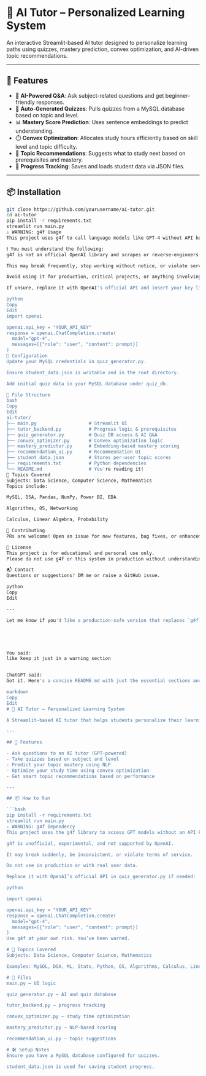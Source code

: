 # 🤖 AI Tutor – Personalized Learning System

An interactive Streamlit-based AI tutor designed to personalize learning paths using quizzes, mastery prediction, convex optimization, and AI-driven topic recommendations.

---

## 🚀 Features

- 🧠 **AI-Powered Q&A**: Ask subject-related questions and get beginner-friendly responses.
- 📝 **Auto-Generated Quizzes**: Pulls quizzes from a MySQL database based on topic and level.
- 📊 **Mastery Score Prediction**: Uses sentence embeddings to predict understanding.
- ⏱️ **Convex Optimization**: Allocates study hours efficiently based on skill level and topic difficulty.
- 🎯 **Topic Recommendations**: Suggests what to study next based on prerequisites and mastery.
- 💾 **Progress Tracking**: Saves and loads student data via JSON files.

---

## 📦 Installation

```bash
git clone https://github.com/yourusername/ai-tutor.git
cd ai-tutor
pip install -r requirements.txt
streamlit run main.py
⚠️ WARNING: g4f Usage
This project uses g4f to call language models like GPT-4 without API keys.

❗ You must understand the following:
g4f is not an official OpenAI library and scrapes or reverse-engineers public endpoints.

This may break frequently, stop working without notice, or violate service terms.

Avoid using it for production, critical projects, or anything involving sensitive user data.

If unsure, replace it with OpenAI's official API and insert your key like so:

python
Copy
Edit
import openai

openai.api_key = "YOUR_API_KEY"
response = openai.ChatCompletion.create(
  model="gpt-4",
  messages=[{"role": "user", "content": prompt}]
)
🔧 Configuration
Update your MySQL credentials in quiz_generator.py.

Ensure student_data.json is writable and in the root directory.

Add initial quiz data in your MySQL database under quiz_db.

📁 File Structure
bash
Copy
Edit
ai-tutor/
├── main.py                   # Streamlit UI
├── tutor_backend.py          # Progress logic & prerequisites
├── quiz_generator.py         # Quiz DB access & AI Q&A
├── convex_optimizer.py       # Convex optimization logic
├── mastery_predictor.py      # Embedding-based mastery scoring
├── recommendation_ui.py      # Recommendation UI
├── student_data.json         # Stores per-user topic scores
├── requirements.txt          # Python dependencies
└── README.md                 # You're reading it!
🧠 Topics Covered
Subjects: Data Science, Computer Science, Mathematics
Topics include:

MySQL, DSA, Pandas, NumPy, Power BI, EDA

Algorithms, OS, Networking

Calculus, Linear Algebra, Probability

🤝 Contributing
PRs are welcome! Open an issue for new features, bug fixes, or enhancements.

📜 License
This project is for educational and personal use only.
Please do not use g4f or this system in production without understanding its legal and ethical implications.

📬 Contact
Questions or suggestions? DM me or raise a GitHub issue.

python
Copy
Edit

---

Let me know if you'd like a production-safe version that replaces `g4f` with OpenAI's official API calls.





You said:
like keep it just in a warning section


ChatGPT said:
Got it. Here's a concise README.md with just the essential sections and a focused ⚠️ WARNING section for g4f—keeping it simple, clean, and practical for GitHub:

markdown
Copy
Edit
# 🤖 AI Tutor – Personalized Learning System

A Streamlit-based AI tutor that helps students personalize their learning with AI-powered quizzes, mastery prediction, convex optimization, and topic recommendations.

---

## 🚀 Features

- Ask questions to an AI tutor (GPT-powered)
- Take quizzes based on subject and level
- Predict your topic mastery using NLP
- Optimize your study time using convex optimization
- Get smart topic recommendations based on performance

---

## 📦 How to Run

```bash
pip install -r requirements.txt
streamlit run main.py
⚠️ WARNING: g4f Dependency
This project uses the g4f library to access GPT models without an API key. Please read this carefully:

g4f is unofficial, experimental, and not supported by OpenAI.

It may break suddenly, be inconsistent, or violate terms of service.

Do not use in production or with real user data.

Replace it with OpenAI’s official API in quiz_generator.py if needed:

python

import openai

openai.api_key = "YOUR_API_KEY"
response = openai.ChatCompletion.create(
  model="gpt-4",
  messages=[{"role": "user", "content": prompt}]
)
Use g4f at your own risk. You’ve been warned.

# 🧠 Topics Covered
Subjects: Data Science, Computer Science, Mathematics

Examples: MySQL, DSA, ML, Stats, Python, OS, Algorithms, Calculus, Linear Algebra

# 📁 Files
main.py – UI logic

quiz_generator.py – AI and quiz database

tutor_backend.py – progress tracking

convex_optimizer.py – study time optimization

mastery_predictor.py – NLP-based scoring

recommendation_ui.py – topic suggestions

# 🛠️ Setup Notes
Ensure you have a MySQL database configured for quizzes.

student_data.json is used for saving student progress.
